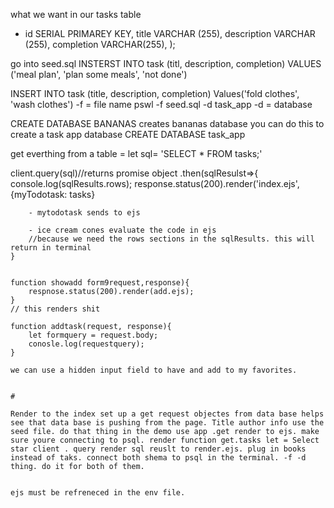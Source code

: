 what we want in our tasks table
- id SERIAL PRIMAREY KEY,
title VARCHAR (255),
description VARCHAR (255),
completion VARCHAR(255),
);

go into seed.sql
INSTERST INTO task (titl, description, completion) VALUES ('meal plan', 'plan some meals', 'not done')

INSERT INTO task (title, description, completion) Values('fold clothes', 'wash clothes')
 -f = file name 
 pswl -f seed.sql -d task_app
 -d = database

CREATE DATABASE BANANAS creates bananas database 
you can do this to create a task app database
CREATE DATABASE task_app

get everthing from a table =    let sql= 'SELECT * FROM tasks;'

client.query(sql)//returns promise object
    .then(sqlResulst=>{
        console.log(sqlResults.rows);
        response.status(200).render('index.ejs', {myTodotask: tasks}


        - mytodotask sends to ejs
        
        - ice cream cones evaluate the code in ejs
        //because we need the rows sections in the sqlResults. this will return in terminal
    }


    function showadd form9request,response){
        respnose.status(200).render(add.ejs);
    }
    // this renders shit

    function addtask(request, response){
        let formquery = request.body;
        conosle.log(requestquery);
    }

    we can use a hidden input field to have and add to my favorites.
    

    #

    Render to the index set up a get request objectes from data base helps see that data base is pushing from the page. Title author info use the seed file. do that thing in the demo use app .get render to ejs. make sure youre connecting to psql. render function get.tasks let = Select star client . query render sql reuslt to render.ejs. plug in books instead of taks. connect both shema to psql in the terminal. -f -d thing. do it for both of them. 


    ejs must be refreneced in the env file.
    
